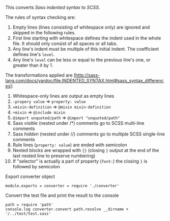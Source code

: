 This converts *Sass indented syntax* to *SCSS*.

The rules of syntax checking are:

1. Empty lines (lines consisting of whitespace only) are ignored and skipped in the following rules.
1. First line starting with whitespace defines the indent used in the whole file. It should only consist of all spaces or all tabs.
1. Any line's indent must be multiple of this initial indent. The coefficient defines line's `level`.
1. Any line's `level` can be less or equal to the previous line's one, or greater than it by 1.

The transformations applied are [http://sass-lang.com/docs/yardoc/file.INDENTED_SYNTAX.html#sass_syntax_differences]:

1. Whitespace-only lines are output as empty lines
1. `:propery value` => `property: value`
1. `=mixin-definition` => `@mixin mixin-definition`
1. `+mixin` => `@include mixin`
1. `@import unquoted/path` => `@import "unquoted/path"`
1. Sass _visible_ (nested under /\*) comments go to SCSS multi-line comments
1. Sass _hidden_ (nested under //) comments go to multiple SCSS single-line comments
1. Rule lines (`property: value`) are ended with semicolon
1. Nested blocks are wrapped with `{}` (closing `}` output at the end of the last nested line to preserve numbering)
1. If "selector" is actually a part of property (`font:`) the closing `}` is followed by semicolon

Export converter object

    module.exports = converter = require './converter'

Convert the test file and print the result to the console

    path = require 'path'
    console.log converter.convert path.resolve __dirname + '/../test/test.sass'
